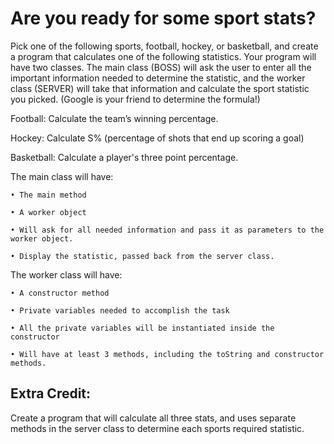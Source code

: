 # Are you ready for some sport stats?

Pick one of the following sports, football, hockey, or basketball, and create a program that calculates one of the following statistics. Your program will have two classes. The main class (BOSS) will ask the user to enter all the important information needed to determine the statistic, and the worker class (SERVER) will take that information and calculate the sport statistic you picked. (Google is your friend to determine the formula!)

Football: Calculate the team’s winning percentage.

Hockey: Calculate S% (percentage of shots that end up scoring a goal)

Basketball: Calculate a player's three point percentage.

The main class will have:
```
• The main method

• A worker object

• Will ask for all needed information and pass it as parameters to the worker object.

• Display the statistic, passed back from the server class.
```
The worker class will have:
```
• A constructor method

• Private variables needed to accomplish the task

• All the private variables will be instantiated inside the constructor

• Will have at least 3 methods, including the toString and constructor methods.
```
## Extra Credit:

Create a program that will calculate all three stats, and uses separate methods in the server class to determine each sports required statistic.
